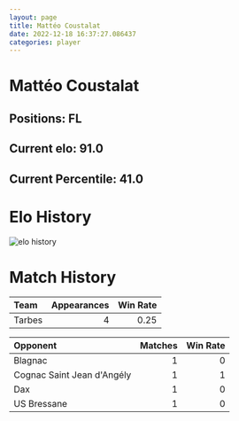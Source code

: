 ```yaml
---  
layout: page  
title: Mattéo Coustalat  
date: 2022-12-18 16:37:27.086437  
categories: player  
---
```

# Mattéo Coustalat

## Positions: FL

## Current elo: 91.0

## Current Percentile: 41.0

# Elo History


![elo history](history_MattéoCoustalat.png)
# Match History


| Team   |   Appearances |   Win Rate |
|:-------|--------------:|-----------:|
| Tarbes |             4 |       0.25 |

| Opponent                   |   Matches |   Win Rate |
|:---------------------------|----------:|-----------:|
| Blagnac                    |         1 |          0 |
| Cognac Saint Jean d'Angély |         1 |          1 |
| Dax                        |         1 |          0 |
| US Bressane                |         1 |          0 |